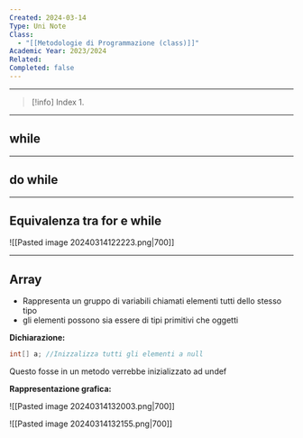 ```yaml
---
Created: 2024-03-14
Type: Uni Note
Class:
  - "[[Metodologie di Programmazione (class)]]"
Academic Year: 2023/2024
Related: 
Completed: false
---
```

---

>[!info] Index
>1. 

---
## while 


---
## do while


---
## Equivalenza tra for e while 

![[Pasted image 20240314122223.png|700]]

---
## Array
- Rappresenta un gruppo di variabili chiamati elementi tutti dello stesso tipo
- gli elementi possono sia essere di tipi primitivi che oggetti 

**Dichiarazione:**

```java
int[] a; //Inizzalizza tutti gli elementi a null
```

Questo fosse in un metodo verrebbe inizializzato ad undef


**Rappresentazione grafica:**

![[Pasted image 20240314132003.png|700]]

![[Pasted image 20240314132155.png|700]]

